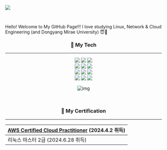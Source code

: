 <p>
  <img src="https://capsule-render.vercel.app/api?type=rect&color=gradient&customColorList=15&height=150&section=header&animation=fadeIn&fontAlignY=45&text=PUDDING&desc=Loving%20Cloud&descAlignY=70&descAlign=62&fontSize=90"/>
</p>

<br>

Hello! Welcome to My GitHub Page!!! I love studying Linux, Network & Cloud Engineering (and Dongyang Mirae University) 😇📘

<div align="center">

### 🥲 My Tech

---

![](https://img.shields.io/badge/Amazon_AWS-FF9900?style=for-the-badge&logo=amazonaws&logoColor=white) ![](https://img.shields.io/badge/MySQL-005C84?style=for-the-badge&logo=mysql&logoColor=white)
![](https://img.shields.io/badge/docker-%230db7ed.svg?style=for-the-badge&logo=docker&logoColor=white) <br>
![](https://img.shields.io/badge/Linux-FCC624?style=for-the-badge&logo=linux&logoColor=black)
![](https://img.shields.io/badge/Cent%20OS-262577?style=for-the-badge&logo=CentOS&logoColor=white)
![](https://img.shields.io/badge/Ubuntu-E95420?style=for-the-badge&logo=ubuntu&logoColor=white) <br>
![](https://img.shields.io/badge/GNU%20Bash-4EAA25?style=for-the-badge&logo=GNU%20Bash&logoColor=white)
![](https://img.shields.io/badge/GIT-E44C30?style=for-the-badge&logo=git&logoColor=white)
![](https://img.shields.io/badge/GitHub_Actions-2088FF?style=for-the-badge&logo=github-actions&logoColor=white) <br>
![](https://img.shields.io/badge/Python-3776AB?style=for-the-badge&logo=python&logoColor=white)
![](https://img.shields.io/badge/Java-ED8B00?style=for-the-badge&logo=openjdk&logoColor=white)
![](https://img.shields.io/badge/Adobe%20Photoshop-31A8FF?logo=adobephotoshop&logoColor=fff&style=for-the-badge)

![img](https://github.com/exrin3091/exrin3091/assets/116437605/6a0fd30c-e502-421b-a80f-11291c225d9f)

<br>

### 📝 My Certification

---

|[AWS Certified Cloud Practitioner](https://www.credly.com/badges/a27170c6-d4bb-4ede-bb29-04e2f5150198/public_url) (2024.4.2 취득)|
|--|
|리눅스 마스터 2급 (2024.6.28 취득)|

</div>
